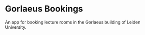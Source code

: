 # Gorlaeus Bookings

An app for booking lecture rooms in the Gorlaeus building of Leiden University.
